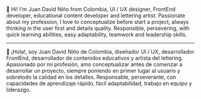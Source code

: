 👋
Hi! I'm Juan David Niño from Colombia, UI / UX designer, FrontEnd developer, educational content developer and lettering artist.
Passionate about my profession, I love to conceptualize before start a project, always thinking in the user first and details quality.
Responsible, persevering, with quick learning abilities, easy adaptability, teamwork and leadership skills.

---------------------------------------------------------------------------------------------------------------------

👋
¡Hola!, soy Juan David Niño de Colombia, diseñador UI / UX, desarrollador FrontEnd, desarrollador de contenidos educativos y artista del lettering.
Apasionado por mi profesión, amo conceptualizar antes de comenzar a desarrollar un proyecto, siempre poniendo en primer lugar al usuario y sobretodo la calidad en los detalles.
Responsable, perseverante, con capacidades de aprendizaje rápido, fácil adaptabilidad, trabajo en equipo y liderazgo.
